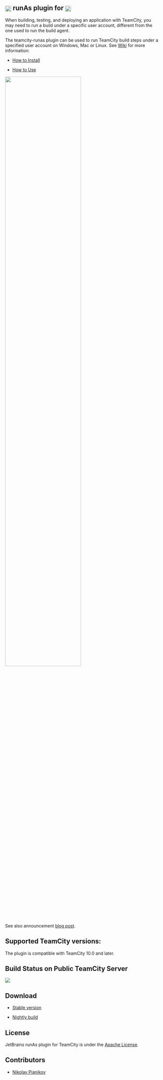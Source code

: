 ## [<img src="http://jb.gg/badges/official.svg" height="20" align="center"/>](https://confluence.jetbrains.com/display/ALL/JetBrains+on+GitHub) runAs plugin for [<img src="https://cdn.worldvectorlogo.com/logos/teamcity.svg" height="20" align="center"/>](https://www.jetbrains.com/teamcity/)

When building, testing, and deploying an application with TeamCity, you may need to run a build under a specific user account, different from the one used to run the build agent.

The teamcity-runas plugin can be used to run TeamCity build steps under a specified user account on Windows, Mac or Linux. See [Wiki](https://github.com/JetBrains/teamcity-runas-plugin/wiki) for more information:

* [How to Install](https://github.com/JetBrains/teamcity-runas-plugin/wiki/How-to-install)

* [How to Use](https://github.com/JetBrains/teamcity-runas-plugin/wiki/How-to-use)

<img src="https://github.com/JetBrains/teamcity-runas-plugin/blob/master/docs/RunAs.png" width="70%" height="70%"/>

See also announcement [blog post](https://blog.jetbrains.com/teamcity/2017/09/introducing-teamcity-runas-plugin/).

## Supported TeamCity versions:

The plugin is compatible with TeamCity 10.0 and later.

## Build Status on Public TeamCity Server

[<img src="http://teamcity.jetbrains.com/app/rest/builds/buildType:(id:TeamCityPluginsByJetBrains_TeamCityRunAs_Plugin)/statusIcon.svg"/>](http://teamcity.jetbrains.com/viewType.html?buildTypeId=TeamCityPluginsByJetBrains_TeamCityRunAs_Plugin&guest=1)

## Download

* [Stable version](https://teamcity.jetbrains.com/guestAuth/app/rest/builds/buildType:TeamCityPluginsByJetBrains_TeamCityRunAs_Plugin,pinned:true,status:SUCCESS,branch:master,tags:release/artifacts/content/runAs.zip)

* [Nightly build](https://teamcity.jetbrains.com/guestAuth/app/rest/builds/buildType:TeamCityPluginsByJetBrains_TeamCityRunAs_Plugin,status:SUCCESS,branch:master/artifacts/content/runAs.zip)

## License

JetBrains runAs plugin for TeamCity is under the [Apache License](https://github.com/JetBrains/teamcity-runas/blob/master/LICENSE).

## Contributors

- [Nikolay Pianikov](https://github.com/NikolayPianikov)
